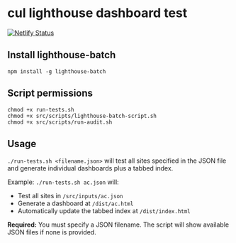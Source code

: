 # cul lighthouse dashboard test

[![Netlify Status](https://api.netlify.com/api/v1/badges/260580f8-e801-48d5-a6e7-13b46ae89211/deploy-status)](https://app.netlify.com/sites/em-accessibility-dash/deploys)

## Install lighthouse-batch

`npm install -g lighthouse-batch`

## Script permissions

```
chmod +x run-tests.sh
chmod +x src/scripts/lighthouse-batch-script.sh 
chmod +x src/scripts/run-audit.sh
```

## Usage

`./run-tests.sh <filename.json>` will test all sites specified in the JSON file and generate individual dashboards plus a tabbed index.

Example: `./run-tests.sh ac.json` will:
- Test all sites in `/src/inputs/ac.json` 
- Generate a dashboard at `/dist/ac.html`
- Automatically update the tabbed index at `/dist/index.html`

**Required:** You must specify a JSON filename. The script will show available JSON files if none is provided. 